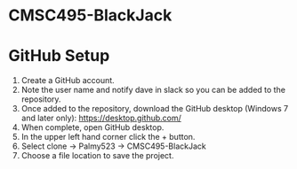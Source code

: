 # CMSC495-BlackJack

# GitHub Setup

1. Create a GitHub account.
2. Note the user name and notify dave in slack so you can be added to the repository.
3. Once added to the repository, download the GitHub desktop (Windows 7 and later only): https://desktop.github.com/
4. When complete, open GitHub desktop.
5. In the upper left hand corner click the + button.
6. Select clone -> Palmy523 -> CMSC495-BlackJack
7. Choose a file location to save the project. 
